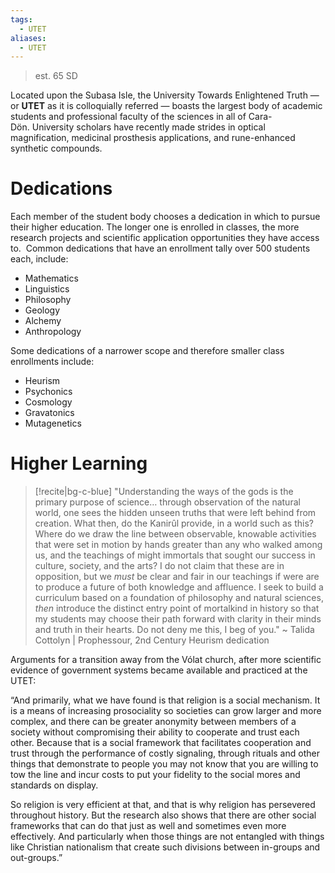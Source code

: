 ```yaml
---
tags:
  - UTET
aliases:
  - UTET
---
```

>est. 65 SD

Located upon the Subasa Isle, the University Towards Enlightened Truth — or **UTET** as it is colloquially referred — boasts the largest body of academic students and professional faculty of the sciences in all of Cara-Dön. University scholars have recently made strides in optical magnification, medicinal prosthesis applications, and rune-enhanced synthetic compounds. 

# Dedications
Each member of the student body chooses a dedication in which to pursue their higher education. The longer one is enrolled in classes, the more research projects and scientific application opportunities they have access to.  Common dedications that have an enrollment tally over 500 students each, include:
- Mathematics
- Linguistics
- Philosophy
- Geology
- Alchemy
- Anthropology

Some dedications of a narrower scope and therefore smaller class enrollments include:
- Heurism
- Psychonics
- Cosmology
- Gravatonics
- Mutagenetics


# Higher Learning
> [!recite|bg-c-blue] "Understanding the ways of the gods is the primary purpose of science… through observation of the natural world, one sees the hidden unseen truths that were left behind from creation. What then, do the Kanirûl provide, in a world such as this? Where do we draw the line between observable, knowable activities that were set in motion by hands greater than any who walked among us, and the teachings of might immortals that sought our success in culture, society, and the arts? I do not claim that these are in opposition, but we *must* be clear and fair in our teachings if were are to produce a future of both knowledge and affluence. I seek to build a curriculum based on a foundation of philosophy and natural sciences, *then* introduce the distinct entry point of mortalkind in history so that my students may choose their path forward with clarity in their minds and truth in their hearts. Do not deny me this, I beg of you."
> ~ Talida Cottolyn | Prophessour, 2nd Century Heurism dedication


Arguments for a transition away from the Vólat church, after more scientific evidence of government systems became available and practiced at the UTET: 

“And primarily, what we have found is that religion is a social mechanism. It is a means of increasing prosociality so societies can grow larger and more complex, and there can be greater anonymity between members of a society without compromising their ability to cooperate and trust each other. Because that is a social framework that facilitates cooperation and trust through the performance of costly signaling, through rituals and other things that demonstrate to people you may not know that you are willing to tow the line and incur costs to put your fidelity to the social mores and standards on display.

So religion is very efficient at that, and that is why religion has persevered throughout history. But the research also shows that there are other social frameworks that can do that just as well and sometimes even more effectively. And particularly when those things are not entangled with things like Christian nationalism that create such divisions between in-groups and out-groups.”